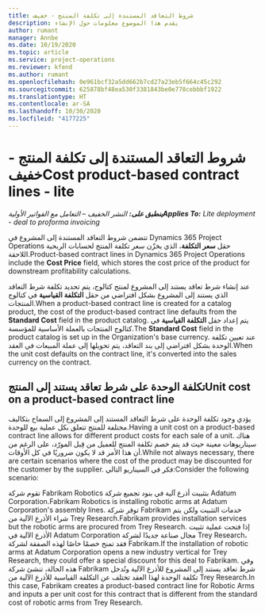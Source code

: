 ```yaml
---
title: شروط التعاقد المستندة إلى تكلفة المنتج - خفيف
description: يقدم هذا الموضوع معلومات حول الإنشاء
author: rumant
manager: Annbe
ms.date: 10/19/2020
ms.topic: article
ms.service: project-operations
ms.reviewer: kfend
ms.author: rumant
ms.openlocfilehash: 0e961bcf32a5dd662b7cd27a23eb5f664c45c292
ms.sourcegitcommit: 625878bf48ea530f3381843be0e778cebbbf1922
ms.translationtype: HT
ms.contentlocale: ar-SA
ms.lasthandoff: 10/30/2020
ms.locfileid: "4177225"
---
```

# <a name="cost-product-based-contract-lines---lite"></a><span data-ttu-id="915c3-103">شروط التعاقد المستندة إلى تكلفة المنتج - خفيف</span><span class="sxs-lookup"><span data-stu-id="915c3-103">Cost product-based contract lines - lite</span></span>

<span data-ttu-id="915c3-104">_**ينطبق على:** النشر الخفيف – التعامل مع الفواتير الأولية_</span><span class="sxs-lookup"><span data-stu-id="915c3-104">_**Applies To:** Lite deployment - deal to proforma invoicing_</span></span>


<span data-ttu-id="915c3-105">تتضمن شروط التعاقد المستندة إلى المشروع في Dynamics 365 Project Operations حقل **سعر التكلفة**، الذي يخزّن سعر تكلفة المنتج لحسابات الربحية اللاحقة.</span><span class="sxs-lookup"><span data-stu-id="915c3-105">Product-based contract lines in Dynamics 365 Project Operations include the **Cost Price** field, which stores the cost price of the product for downstream profitability calculations.</span></span>

<span data-ttu-id="915c3-106">عند إنشاء شرط تعاقد يستند إلى المشروع لمنتج كتالوج، يتم تحديد تكلفة شرط التعاقد الذي يستند إلى المشروع بشكل افتراضي من حقل **التكلفة القياسية** في كتالوج المنتجات.</span><span class="sxs-lookup"><span data-stu-id="915c3-106">When a product-based contract line is created for a catalog product, the cost of the product-based contract line defaults from the **Standard Cost** field in the product catalog.</span></span> <span data-ttu-id="915c3-107">يتم إعداد حقل **التكلفة القياسية** في كتالوج المنتجات بالعملة الأساسية للمؤسسة.</span><span class="sxs-lookup"><span data-stu-id="915c3-107">The **Standard Cost** field in the product catalog is set up in the Organization's base currency.</span></span> <span data-ttu-id="915c3-108">عند تعيين تكلفة الوحدة بشكل افتراضي إلى بند التعاقد، يتم تحويلها إلى عملة المبيعات في العقد.</span><span class="sxs-lookup"><span data-stu-id="915c3-108">When the unit cost defaults on the contract line, it's converted into the sales currency on the contract.</span></span>

## <a name="unit-cost-on-a-product-based-contract-line"></a><span data-ttu-id="915c3-109">تكلفة الوحدة على شرط تعاقد يستند إلى المنتج</span><span class="sxs-lookup"><span data-stu-id="915c3-109">Unit cost on a product-based contract line</span></span>

<span data-ttu-id="915c3-110">يؤدي وجود تكلفة الوحدة على شرط التعاقد المستند إلى المشروع إلى السماح بتكاليف مختلفة للمنتج تتعلق بكل عملية بيع للوحدة.</span><span class="sxs-lookup"><span data-stu-id="915c3-110">Having a unit cost on a product-based contract line allows for different product costs for each sale of a unit.</span></span> <span data-ttu-id="915c3-111">هناك سيناريوهات معينة حيث قد يتم خصم تكلفة المنتج للعميل من قِبل المورّد، على الرغم من أن هذا الأمر قد لا يكون ضروريًا في كل الأوقات.</span><span class="sxs-lookup"><span data-stu-id="915c3-111">While not always necessary, there are certain scenarios where the cost of the product may be discounted for the customer by the supplier.</span></span> <span data-ttu-id="915c3-112">فكر في السيناريو التالي:</span><span class="sxs-lookup"><span data-stu-id="915c3-112">Consider the following scenario:</span></span>

<span data-ttu-id="915c3-113">تقوم شركة Fabrikam Robotics بتثبيت أذرع آلية في بنود تجميع شركة Adatum Corporation.</span><span class="sxs-lookup"><span data-stu-id="915c3-113">Fabrikam Robotics is installing robotic arms at Adatum Corporation's assembly lines.</span></span> <span data-ttu-id="915c3-114">توفر شركة Fabrikam خدمات التثبيت ولكن يتم شراء الأذرع الآلية من Trey Research.</span><span class="sxs-lookup"><span data-stu-id="915c3-114">Fabrikam provides installation services but the robotic arms are procured from Trey Research.</span></span> <span data-ttu-id="915c3-115">إذا فتحت عملية تثبيت الأذرع الآلية في Adatum Corporation مجال صناعة جديدًا لشركة Trey Research، فقد تمنح خصمًا خاصًا لهذه الصفقة لشركة Fabrikam.</span><span class="sxs-lookup"><span data-stu-id="915c3-115">If the installation of robotic arms at Adatum Corporation opens a new industry vertical for Trey Research, they could offer a special discount for this deal to Fabrikam.</span></span> <span data-ttu-id="915c3-116">وفي هذه الحالة، تنشئ شركة Fabrikam شرط تعاقد يستند إلى المشروع للأذرع الآلية وتُدخل تكلفة الوحدة لهذا العقد تختلف عن التكلفة القياسية للأذرع الآلية من Trey Research.</span><span class="sxs-lookup"><span data-stu-id="915c3-116">In this case, Fabrikam creates a product-based contract line for Robotic Arms and inputs a per unit cost for this contract that is different from the standard cost of robotic arms from Trey Research.</span></span>
